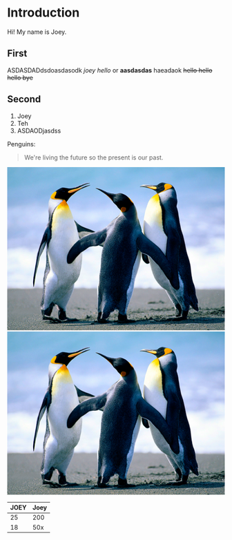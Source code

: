 # Introduction

Hi! My name is Joey. 

## First

ASDASDADdsdoasdasodk _joey hello_ or **aasdasdas** haeadaok ~~hello hello hello bye~~

## Second

1. Joey
2. Teh
3. ASDAODjasdss

Penguins: 
> We're living the future so
> the present is our past.

![gras](imgs/Penguins.jpg) ![gras](imgs/Penguins.jpg)


| JOEY  | Joey |
| ------------- | ------------- |
| 25  | 200  |
| 18  | 50x  |
